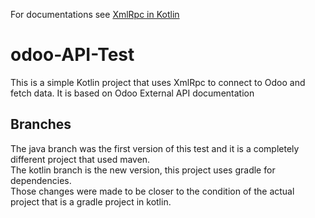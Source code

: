 For documentations see [XmlRpc in Kotlin](https://www.notion.so/gianad/XmlRpc-in-Kotlin-84736aca137f4839a9f6cbc050ea9cf6?pvs=4)

# odoo-API-Test
This is a simple Kotlin project that uses XmlRpc to connect to Odoo and fetch data. It is based on Odoo External API documentation

## Branches  
The java branch was the first version of this test and it is a completely different project that used maven.  
The kotlin branch is the new version, this project uses gradle for dependencies.  
Those changes were made to be closer to the condition of the actual project that is a gradle project in kotlin.
